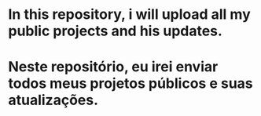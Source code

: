 # In this repository, i will upload all my public projects and his updates.

# Neste repositório, eu irei enviar todos meus projetos públicos e suas atualizações.